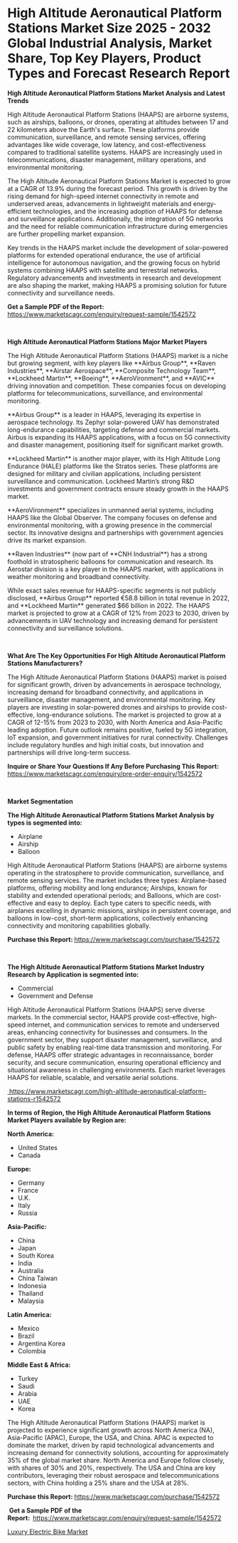 <p><h1>High Altitude Aeronautical Platform Stations Market Size 2025 - 2032 Global Industrial Analysis, Market Share, Top Key Players, Product Types and Forecast Research Report</h1></p><p><strong>High Altitude Aeronautical Platform Stations Market Analysis and Latest Trends</strong></p>
<p><p>High Altitude Aeronautical Platform Stations (HAAPS) are airborne systems, such as airships, balloons, or drones, operating at altitudes between 17 and 22 kilometers above the Earth's surface. These platforms provide communication, surveillance, and remote sensing services, offering advantages like wide coverage, low latency, and cost-effectiveness compared to traditional satellite systems. HAAPS are increasingly used in telecommunications, disaster management, military operations, and environmental monitoring.</p><p>The High Altitude Aeronautical Platform Stations Market is expected to grow at a CAGR of 13.9% during the forecast period. This growth is driven by the rising demand for high-speed internet connectivity in remote and underserved areas, advancements in lightweight materials and energy-efficient technologies, and the increasing adoption of HAAPS for defense and surveillance applications. Additionally, the integration of 5G networks and the need for reliable communication infrastructure during emergencies are further propelling market expansion.</p><p>Key trends in the HAAPS market include the development of solar-powered platforms for extended operational endurance, the use of artificial intelligence for autonomous navigation, and the growing focus on hybrid systems combining HAAPS with satellite and terrestrial networks. Regulatory advancements and investments in research and development are also shaping the market, making HAAPS a promising solution for future connectivity and surveillance needs.</p></p>
<p><strong>Get a Sample PDF of the Report:&nbsp;</strong> <a href="https://www.marketscagr.com/enquiry/request-sample/1542572?utm_campaign=1998&utm_medium=2&utm_source=Github&utm_content=ia&utm_term=21012025&utm_id=high-altitude-aeronautical-platform-stations">https://www.marketscagr.com/enquiry/request-sample/1542572</a></p>
<p>&nbsp;</p>
<p><strong>High Altitude Aeronautical Platform Stations Major Market Players</strong></p>
<p><p>The High Altitude Aeronautical Platform Stations (HAAPS) market is a niche but growing segment, with key players like **Airbus Group**, **Raven Industries**, **Airstar Aerospace**, **Composite Technology Team**, **Lockheed Martin**, **Boeing**, **AeroVironment**, and **AVIC** driving innovation and competition. These companies focus on developing platforms for telecommunications, surveillance, and environmental monitoring.</p><p>**Airbus Group** is a leader in HAAPS, leveraging its expertise in aerospace technology. Its Zephyr solar-powered UAV has demonstrated long-endurance capabilities, targeting defense and commercial markets. Airbus is expanding its HAAPS applications, with a focus on 5G connectivity and disaster management, positioning itself for significant market growth.</p><p>**Lockheed Martin** is another major player, with its High Altitude Long Endurance (HALE) platforms like the Stratos series. These platforms are designed for military and civilian applications, including persistent surveillance and communication. Lockheed Martin’s strong R&D investments and government contracts ensure steady growth in the HAAPS market.</p><p>**AeroVironment** specializes in unmanned aerial systems, including HAAPS like the Global Observer. The company focuses on defense and environmental monitoring, with a growing presence in the commercial sector. Its innovative designs and partnerships with government agencies drive its market expansion.</p><p>**Raven Industries** (now part of **CNH Industrial**) has a strong foothold in stratospheric balloons for communication and research. Its Aerostar division is a key player in the HAAPS market, with applications in weather monitoring and broadband connectivity.</p><p>While exact sales revenue for HAAPS-specific segments is not publicly disclosed, **Airbus Group** reported €58.8 billion in total revenue in 2022, and **Lockheed Martin** generated $66 billion in 2022. The HAAPS market is projected to grow at a CAGR of 12% from 2023 to 2030, driven by advancements in UAV technology and increasing demand for persistent connectivity and surveillance solutions.</p></p>
<p>&nbsp;</p>
<p><strong>What Are The Key Opportunities For High Altitude Aeronautical Platform Stations Manufacturers?</strong></p>
<p><p>The High Altitude Aeronautical Platform Stations (HAAPS) market is poised for significant growth, driven by advancements in aerospace technology, increasing demand for broadband connectivity, and applications in surveillance, disaster management, and environmental monitoring. Key players are investing in solar-powered drones and airships to provide cost-effective, long-endurance solutions. The market is projected to grow at a CAGR of 12-15% from 2023 to 2030, with North America and Asia-Pacific leading adoption. Future outlook remains positive, fueled by 5G integration, IoT expansion, and government initiatives for rural connectivity. Challenges include regulatory hurdles and high initial costs, but innovation and partnerships will drive long-term success.</p></p>
<p><strong>Inquire or Share Your Questions If Any Before Purchasing This Report:</strong> <a href="https://www.marketscagr.com/enquiry/pre-order-enquiry/1542572?utm_campaign=1998&utm_medium=2&utm_source=Github&utm_content=ia&utm_term=21012025&utm_id=high-altitude-aeronautical-platform-stations">https://www.marketscagr.com/enquiry/pre-order-enquiry/1542572</a></p>
<p>&nbsp;</p>
<p><strong>Market Segmentation</strong></p>
<p><strong>The High Altitude Aeronautical Platform Stations Market Analysis by types is segmented into:</strong></p>
<p><ul><li>Airplane</li><li>Airship</li><li>Balloon</li></ul></p>
<p><p>High Altitude Aeronautical Platform Stations (HAAPS) are airborne systems operating in the stratosphere to provide communication, surveillance, and remote sensing services. The market includes three types: Airplane-based platforms, offering mobility and long endurance; Airships, known for stability and extended operational periods; and Balloons, which are cost-effective and easy to deploy. Each type caters to specific needs, with airplanes excelling in dynamic missions, airships in persistent coverage, and balloons in low-cost, short-term applications, collectively enhancing connectivity and monitoring capabilities globally.</p></p>
<p><strong>Purchase this Report:&nbsp;</strong><a href="https://www.marketscagr.com/purchase/1542572?utm_campaign=1998&utm_medium=2&utm_source=Github&utm_content=ia&utm_term=21012025&utm_id=high-altitude-aeronautical-platform-stations">https://www.marketscagr.com/purchase/1542572</a></p>
<p>&nbsp;</p>
<p><strong>The High Altitude Aeronautical Platform Stations Market Industry Research by Application is segmented into:</strong></p>
<p><ul><li>Commercial</li><li>Government and Defense</li></ul></p>
<p><p>High Altitude Aeronautical Platform Stations (HAAPS) serve diverse markets. In the commercial sector, HAAPS provide cost-effective, high-speed internet, and communication services to remote and underserved areas, enhancing connectivity for businesses and consumers. In the government sector, they support disaster management, surveillance, and public safety by enabling real-time data transmission and monitoring. For defense, HAAPS offer strategic advantages in reconnaissance, border security, and secure communication, ensuring operational efficiency and situational awareness in challenging environments. Each market leverages HAAPS for reliable, scalable, and versatile aerial solutions.</p></p>
<p><a href="https://www.marketscagr.com/high-altitude-aeronautical-platform-stations-r1542572?utm_campaign=1998&utm_medium=2&utm_source=Github&utm_content=ia&utm_term=21012025&utm_id=high-altitude-aeronautical-platform-stations">&nbsp;https://www.marketscagr.com/high-altitude-aeronautical-platform-stations-r1542572</a></p>
<p><strong>In terms of Region, the High Altitude Aeronautical Platform Stations Market Players available by Region are:</strong></p>
<p>
    <p> <strong> North America: </strong>
        <ul>
            <li>United States</li>
            <li>Canada</li>
        </ul>
        </p> 
    <p> <strong> Europe: </strong>
        <ul>
            <li>Germany</li>
            <li>France</li>
            <li>U.K.</li>
            <li>Italy</li>
            <li>Russia</li>
        </ul>
        </p> 
    <p> <strong> Asia-Pacific: </strong>
        <ul>
            <li>China</li>
            <li>Japan</li>
            <li>South Korea</li>
            <li>India</li>
            <li>Australia</li>
            <li>China Taiwan</li>
            <li>Indonesia</li>
            <li>Thailand</li>
            <li>Malaysia</li>
        </ul>
        </p> 
    <p> <strong> Latin America: </strong>
        <ul>
            <li>Mexico</li>
            <li>Brazil</li>
            <li>Argentina Korea</li>
            <li>Colombia</li>
        </ul>
        </p> 
    <p> <strong> Middle East & Africa: </strong>
        <ul>
            <li>Turkey</li>
            <li>Saudi</li>
            <li>Arabia</li>
            <li>UAE</li>
            <li>Korea</li>
        </ul>
    </p>
    </p>
<p><p>The High Altitude Aeronautical Platform Stations (HAAPS) market is projected to experience significant growth across North America (NA), Asia-Pacific (APAC), Europe, the USA, and China. APAC is expected to dominate the market, driven by rapid technological advancements and increasing demand for connectivity solutions, accounting for approximately 35% of the global market share. North America and Europe follow closely, with shares of 30% and 20%, respectively. The USA and China are key contributors, leveraging their robust aerospace and telecommunications sectors, with China holding a 25% share and the USA at 28%.</p></p>
<p><strong>Purchase this Report: </strong><a href="https://www.marketscagr.com/purchase/1542572?utm_campaign=1998&utm_medium=2&utm_source=Github&utm_content=ia&utm_term=21012025&utm_id=high-altitude-aeronautical-platform-stations">https://www.marketscagr.com/purchase/1542572</a></p>
<p>&nbsp;<strong>Get a Sample PDF of the Report:&nbsp;&nbsp;</strong><a href="https://www.marketscagr.com/enquiry/request-sample/1542572?utm_campaign=1998&utm_medium=2&utm_source=Github&utm_content=ia&utm_term=21012025&utm_id=high-altitude-aeronautical-platform-stations">https://www.marketscagr.com/enquiry/request-sample/1542572</a></p>
<p><strong></strong></p>
<p><p><a href="https://github.com/dringals/Market-Research-Report-List-6/blob/main/luxury-electric-bike-market.md?utm_campaign=1998&utm_medium=2&utm_source=Github&utm_content=ia&utm_term=21012025&utm_id=high-altitude-aeronautical-platform-stations">Luxury Electric Bike Market</a></p></p>